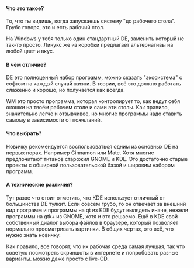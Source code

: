 #### Что это такое?

То, что ты видишь, когда запускаешь систему "до рабочего стола". Грубо говоря, это и есть рабочий стол.

На Windows у тебя только один стандартный DE, заменить который не так-то просто.
Линукс же из коробки предлагает альтернативы на любой цвет и вкус.

#### В чём отличие?

DE это полноценный набор программ, можно сказать "экосистема" с софтом на каждый случай жизни. В теории, всё это должно работать слаженно и хорошо, но получается как всегда.

WM это просто программа, которая контролирует то, как ведут себя окошки на твоём рабочем столе и сами эти столы. Как правило, значительно легче и отзывчивее, но многие программы надо ставить самому в зависимости от пожеланий.

#### Что выбрать?

Новичку рекомендуется воспользоваться одним из основных DE на первых порах. Например Cinnamon или Mate. Хотя многие предпочитают титанов старожил GNOME и KDE. Это достаточно старые проекты с обширной пользовательской базой и широким набором программ.

#### А технические различия?

Тут разве что стоит отметить, что KDE использует отличный от большинства DE тулкит. Если совсем грубо, то он отвечает за внешний вид программ и программы на qt из KDE будут вылядеть иначе, нежели программы на gtk+ из GNOME, хотя и это решаемо. Ещё в KDE свой собственный диалог выбора файлов в браузере, который позволяет нормально просматривать картинки. В общих чертах, это всё, что нужно знать новичку. 

Как правило, все говорят, что их рабочая среда самая лучшая, так что советую посмотреть скриншоты в интернете и попробовать разные варианты. можно даже просто с live-CD.
